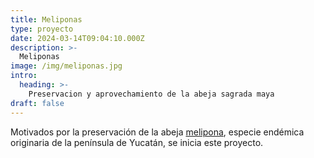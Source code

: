 ```yaml
---
title: Meliponas
type: proyecto
date: 2024-03-14T09:04:10.000Z
description: >-
  Meliponas
image: /img/meliponas.jpg
intro:
  heading: >-
    Preservacion y aprovechamiento de la abeja sagrada maya
draft: false
---
```


Motivados por la preservación de la abeja [melipona](https://www.gob.mx/agricultura/articulos/melipona-beecheii-la-abeja-sagrada-maya),
especie endémica originaria de la península de Yucatán, se inicia este proyecto.

